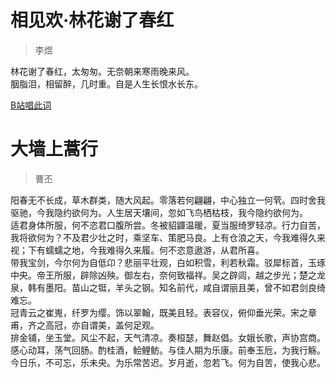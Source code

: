 # 相见欢·林花谢了春红
>李煜

林花谢了春红，太匆匆。无奈朝来寒雨晚来风。  
胭脂泪，相留醉，几时重。自是人生长恨水长东。  
  
[B站唱此词](https://www.bilibili.com/video/BV1C14y1g7MA/?spm_id_from=333.1245.top_right_bar_window_default_collection.content.click)
# 大墙上蒿行
>曹丕
 
阳春无不长成，草木群类，随大风起。零落若何翩翩，中心独立一何茕。四时舍我驱驰，今我隐约欲何为。人生居天壤间，忽如飞鸟栖枯枝，我今隐约欲何为。  
适君身体所服，何不恣君口腹所尝。冬被貂鼲温暖，夏当服绮罗轻凉。行力自苦，我将欲何为？不及君少壮之时，乘坚车、策肥马良。上有仓浪之天，今我难得久来视；下有蠕蠕之地，今我难得久来履。何不恣意遨游，从君所喜。  
带我宝剑，今尔何为自低卬？悲丽平壮观，白如积雪，利若秋霜。驳犀标首，玉琢中央。帝王所服，辟除凶殃。御左右，奈何致福祥。吴之辟闾，越之步光；楚之龙泉，韩有墨阳。苗山之铤，羊头之钢。知名前代，咸自谓丽且美，曾不如君剑良绮难忘。  
冠青云之崔嵬，纤罗为缨。饰以翠翰，既美且轻。表容仪，俯仰垂光荣。宋之章甫，齐之高冠，亦自谓美，盖何足观。  
排金铺，坐玉堂。风尘不起，天气清凉。奏桓瑟，舞赵倡。女娥长歌，声协宫商。感心动耳，荡气回肠。酌桂酒，鲙鲤鲂。与佳人期为乐康。前奉玉卮，为我行觞。  
今日乐，不可忘，乐未央。为乐常苦迟。岁月逝，忽若飞。何为自苦，使我心悲。  
